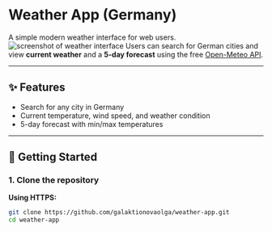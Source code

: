 # Weather App (Germany)

A simple modern weather interface for web users.  
![screenshot of weather interface](<img width="613" height="915" alt="Image" src="https://github.com/user-attachments/assets/d8c89bb4-8b6a-405b-a7dc-1eca17fc0c6d" />)
Users can search for German cities and view **current weather** and a **5-day forecast** using the free [Open-Meteo API](https://open-meteo.com/).

---

## ✨ Features
- Search for any city in Germany
- Current temperature, wind speed, and weather condition
- 5-day forecast with min/max temperatures

---

## 🚀 Getting Started

### 1. Clone the repository

**Using HTTPS:**
```bash
git clone https://github.com/galaktionovaolga/weather-app.git
cd weather-app



